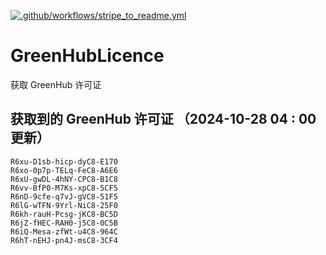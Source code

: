 [![.github/workflows/stripe_to_readme.yml](https://github.com/zjx-kimi/GreenHubLicence/actions/workflows/stripe_to_readme.yml/badge.svg)](https://github.com/zjx-kimi/GreenHubLicence/actions/workflows/stripe_to_readme.yml)
# GreenHubLicence
获取 GreenHub 许可证
## 获取到的 GreenHub 许可证 （2024-10-28 04 : 00 更新）
```
R6xu-D1sb-hicp-dyC8-E170
R6xo-0p7p-TELq-FeC8-A6E6
R6xU-gwDL-4hNY-CPC8-B1C8
R6vv-BfP0-M7Ks-xpC8-5CF5
R6nD-9cfe-q7vJ-gVC8-51F5
R6lG-wTFN-9Yrl-NiC8-25F0
R6kh-rauH-Pcsg-jKC8-BC5D
R6jZ-fHEC-RAH0-j5C8-0C5B
R6iQ-Mesa-zfWt-u4C8-964C
R6hT-nEHJ-pn4J-msC8-3CF4
```
